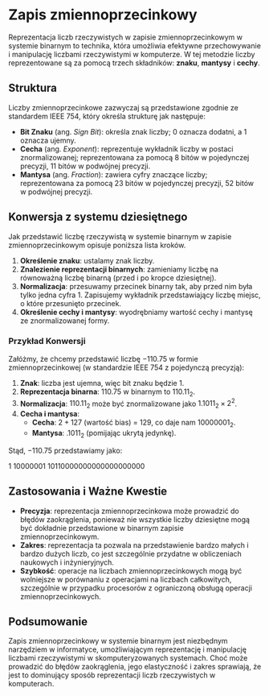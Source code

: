 # Zapis zmiennoprzecinkowy

Reprezentacja liczb rzeczywistych w zapisie zmiennoprzecinkowym w systemie binarnym to technika, która umożliwia efektywne przechowywanie i manipulację liczbami rzeczywistymi w komputerze. W tej metodzie liczby reprezentowane są za pomocą trzech składników: **znaku**, **mantysy** i **cechy**.

## Struktura

Liczby zmiennoprzecinkowe zazwyczaj są przedstawione zgodnie ze standardem IEEE 754, który określa strukturę jak następuje:

- **Bit Znaku** (ang. *Sign Bit*): określa znak liczby; $0$ oznacza dodatni, a $1$ oznacza ujemny.
- **Cecha** (ang. *Exponent*): reprezentuje wykładnik liczby w postaci znormalizowanej; reprezentowana za pomocą $8$ bitów w pojedynczej precyzji, $11$ bitów w podwójnej precyzji.
- **Mantysa** (ang. *Fraction*): zawiera cyfry znaczące liczby; reprezentowana za pomocą $23$ bitów w pojedynczej precyzji, $52$ bitów w podwójnej precyzji.

## Konwersja z systemu dziesiętnego

Jak przedstawić liczbę rzeczywistą w systemie binarnym w zapisie zmiennoprzecinkowym opisuje poniższa lista kroków.

1. **Określenie znaku**: ustalamy znak liczby.
2. **Znalezienie reprezentacji binarnych**: zamieniamy liczbę na równoważną liczbę binarną (przed i po kropce dziesiętnej).
3. **Normalizacja**: przesuwamy przecinek binarny tak, aby przed nim była tylko jedna cyfra $1$. Zapisujemy wykładnik przedstawiający liczbę miejsc, o które przesunięto przecinek.
4. **Określenie cechy i mantysy**: wyodrębniamy wartość cechy i mantysę ze znormalizowanej formy.

### Przykład Konwersji

Załóżmy, że chcemy przedstawić liczbę $-110.75$ w formie zmiennoprzecinkowej (w standardzie IEEE 754 z pojedynczą precyzją):

1. **Znak**: liczba jest ujemna, więc bit znaku będzie $1$.
2. **Reprezentacja binarna**: $110.75$ w binarnym to $110.11_2$.
3. **Normalizacja**: $110.11_2$ może być znormalizowane jako $1.1011_2 \times 2^2$.
4. **Cecha i mantysa**:
    - **Cecha**: $2 + 127$ (wartość bias) = $129$, co daje nam $10000001_2$.
    - **Mantysa**: $.1011_2$ (pomijając ukrytą jedynkę).

Stąd, $-110.75$ przedstawiamy jako:

$1\ 10000001\ 10110000000000000000000$

## Zastosowania i Ważne Kwestie

- **Precyzja**: reprezentacja zmiennoprzecinkowa może prowadzić do błędów zaokrąglenia, ponieważ nie wszystkie liczby dziesiętne mogą być dokładnie przedstawione w binarnym zapisie zmiennoprzecinkowym.
- **Zakres**: reprezentacja ta pozwala na przedstawienie bardzo małych i bardzo dużych liczb, co jest szczególnie przydatne w obliczeniach naukowych i inżynieryjnych.
- **Szybkość**: operacje na liczbach zmiennoprzecinkowych mogą być wolniejsze w porównaniu z operacjami na liczbach całkowitych, szczególnie w przypadku procesorów z ograniczoną obsługą operacji zmiennoprzecinkowych.

## Podsumowanie

Zapis zmiennoprzecinkowy w systemie binarnym jest niezbędnym narzędziem w informatyce, umożliwiającym reprezentację i manipulację liczbami rzeczywistymi w skomputeryzowanych systemach. Choć może prowadzić do błędów zaokrąglenia, jego elastyczność i zakres sprawiają, że jest to dominujący sposób reprezentacji liczb rzeczywistych w komputerach.
